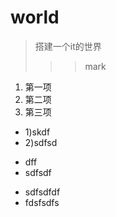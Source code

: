 # world
>搭建一个it的世界
>>>mark

1. 第一项
2. 第二项
3. 第三项

* 1)skdf
* 2)sdfsd
+ dff
+ sdfsdf
- sdfsdfdf
- fdsfsdfs

